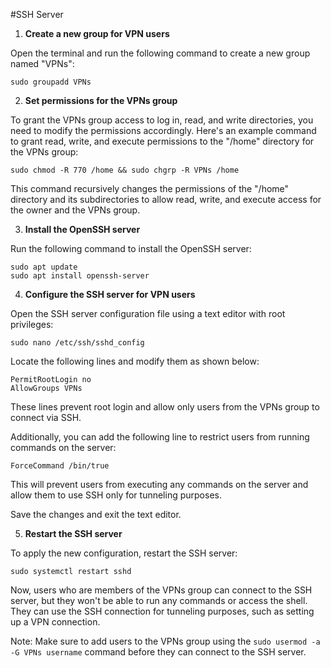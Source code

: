 #SSH Server
1. **Create a new group for VPN users**

Open the terminal and run the following command to create a new group named "VPNs":

```
sudo groupadd VPNs
```

2. **Set permissions for the VPNs group**

To grant the VPNs group access to log in, read, and write directories, you need to modify the permissions accordingly. Here's an example command to grant read, write, and execute permissions to the "/home" directory for the VPNs group:

```
sudo chmod -R 770 /home && sudo chgrp -R VPNs /home
```

This command recursively changes the permissions of the "/home" directory and its subdirectories to allow read, write, and execute access for the owner and the VPNs group.

3. **Install the OpenSSH server**

Run the following command to install the OpenSSH server:

```
sudo apt update
sudo apt install openssh-server
```

4. **Configure the SSH server for VPN users**

Open the SSH server configuration file using a text editor with root privileges:

```
sudo nano /etc/ssh/sshd_config
```

Locate the following lines and modify them as shown below:

```
PermitRootLogin no
AllowGroups VPNs
```

These lines prevent root login and allow only users from the VPNs group to connect via SSH.

Additionally, you can add the following line to restrict users from running commands on the server:

```
ForceCommand /bin/true
```

This will prevent users from executing any commands on the server and allow them to use SSH only for tunneling purposes.

Save the changes and exit the text editor.

5. **Restart the SSH server**

To apply the new configuration, restart the SSH server:

```
sudo systemctl restart sshd
```

Now, users who are members of the VPNs group can connect to the SSH server, but they won't be able to run any commands or access the shell. They can use the SSH connection for tunneling purposes, such as setting up a VPN connection.

Note: Make sure to add users to the VPNs group using the `sudo usermod -a -G VPNs username` command before they can connect to the SSH server.
